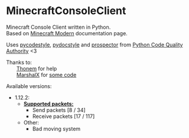 # MinecraftConsoleClient
Minecraft Console Client written in Python. </br>
Based on [Minecraft Modern](https://wiki.vg/Main_Page) documentation page. </br>

Uses [pycodestyle](https://github.com/PyCQA/pycodestyle), [pydocstyle](https://github.com/PyCQA/pydocstyle) and [prospector](https://github.com/PyCQA/prospector) from [Python Code Quality Authority](https://github.com/PyCQA) <3

Thanks to: </br>
  [Thonem](https://github.com/MaksymilianK) for help </br>
  [MarshalX](https://gist.github.com/MarshalX) for [some code](https://gist.github.com/MarshalX/40861e1d02cbbc6f23acd3eced9db1a0) </br>

Available versions:
- 1.12.2:
  - **[Supported packets:](/MinecraftConsoleClient/versions/v1_12_2/FEATURES.md)**
    - Send packets [8 / 34]
    - Receive packets [17 / 117]
  - Other:
    - Bad moving system
